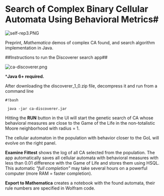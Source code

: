 # **Search of Complex Binary Cellular Automata Using Behavioral Metrics**#

![self-rep3.PNG](https://bitbucket.org/repo/dodynj/images/4082026190-self-rep3.PNG)

Preprint, *Mathematica* demos of complex CA found, and search algorithm implementation in Java.

##Instructions to run the Discoverer search app##

![ca-discoverer.png](https://bitbucket.org/repo/dodynj/images/244061540-ca-discoverer.png)

***Java 6+ required.** 

After downloading the discoverer_1_0.zip file, decompress it and run from a command line


```
#!bash

 java -jar ca-discoverer.jar
```

Hitting the **RUN** button in the UI will start the genetic search of CA whose behavioral measures are close to the Game of the Life in the non-totalistic Moore neighborhood with radius = 1.

The cellular automaton in the population with behavior closer to the GoL will evolve on the right panel. 

**Examine Fittest** shows the log of all CA selected from the population. The app automatically saves all cellular automata with behavioral measures with less than 0.01 difference with the Game of Life and stores them using HSQL. This automatic  *"full completion"* may take several hours on a powerful computer (more RAM = faster completion). 

**Export to Mathematica** creates a notebook with the found automata, their rule numbers are specified in Wolfram code.